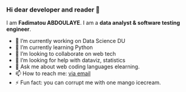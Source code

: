 ### Hi dear developer and reader 👋

<!--
**fabdla/fabdla** is a ✨ _special_ ✨ repository because its `README.md` (this file) appears on your GitHub profile.

Here are some ideas to get you started:

- 🔭 I’m currently working on Data Science DU
- 🌱 I’m currently learning ...
- 👯 I’m looking to collaborate on web tech
- 🤔 I’m looking for help with dataviz, statistics
- 💬 Ask me about ...
- 📫 How to reach me: ...
- 😄 Pronouns: ...
- ⚡ Fun fact: ...

-->

I am **Fadimatou ABDOULAYE**. I am a **data analyst & software testing engineer**.

- 🔭 I’m currently working on Data Science DU
- 🌱 I’m currently learning Python
- 👯 I’m looking to collaborate on web tech
- 🤔 I’m looking for help with dataviz, statistics
- 💬 Ask me about web coding languages elearning.
- 📫 How to reach me: [via email](afadimatou@gmail.com)
- ⚡ Fun fact: you can corrupt me with one mango icecream.

<!--
<p align="center">
  <img src="images/userstats.svg" />
</p>

<p align="center">
  <img src="https://streak-stats.demolab.com?user=hugolpz" />
</p>

<p align="center">
  <img src="http://github-profile-summary-cards.vercel.app/api/cards/repos-per-language?username=hugolpz&theme=default" />
  <img src="http://github-profile-summary-cards.vercel.app/api/cards/most-commit-language?username=hugolpz&theme=default" />
  <img src="http://github-profile-summary-cards.vercel.app/api/cards/productive-time?username=hugolpz&theme=default&utcOffset=1" />
 </p>
-->
